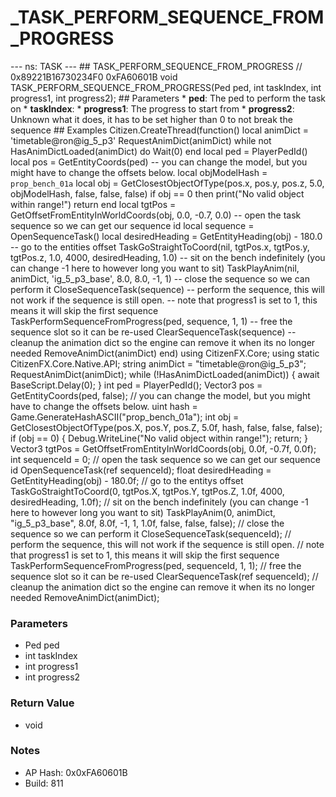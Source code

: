 # _TASK_PERFORM_SEQUENCE_FROM_PROGRESS

--- ns: TASK --- ## TASK_PERFORM_SEQUENCE_FROM_PROGRESS  // 0x89221B16730234F0 0xFA60601B void TASK_PERFORM_SEQUENCE_FROM_PROGRESS(Ped ped, int taskIndex, int progress1, int progress2);   ## Parameters * **ped**: The ped to perform the task on * **taskIndex**: * **progress1**: The progress to start from * **progress2**: Unknown what it does, it has to be set higher than 0 to not break the sequence  ## Examples Citizen.CreateThread(function() local animDict = 'timetable@ron@ig_5_p3'  RequestAnimDict(animDict) while not HasAnimDictLoaded(animDict) do Wait(0) end  local ped = PlayerPedId() local pos = GetEntityCoords(ped)  -- you can change the model, but you might have to change the offsets below. local objModelHash = `prop_bench_01a`  local obj = GetClosestObjectOfType(pos.x, pos.y, pos.z, 5.0, objModelHash, false, false, false) if obj == 0 then print("No valid object within range!") return end  local tgtPos = GetOffsetFromEntityInWorldCoords(obj, 0.0, -0.7, 0.0)  -- open the task sequence so we can get our sequence id local sequence = OpenSequenceTask()  local desiredHeading = GetEntityHeading(obj) - 180.0  -- go to the entities offset TaskGoStraightToCoord(nil, tgtPos.x, tgtPos.y, tgtPos.z, 1.0, 4000, desiredHeading, 1.0)  -- sit on the bench indefinitely (you can change -1 here to however long you want to sit) TaskPlayAnim(nil, animDict, 'ig_5_p3_base', 8.0, 8.0, -1, 1)  -- close the sequence so we can perform it CloseSequenceTask(sequence)  -- perform the sequence, this will not work if the sequence is still open. -- note that progress1 is set to 1, this means it will skip the first sequence TaskPerformSequenceFromProgress(ped, sequence, 1, 1)  -- free the sequence slot so it can be re-used ClearSequenceTask(sequence)  -- cleanup the animation dict so the engine can remove it when its no longer needed RemoveAnimDict(animDict) end) using CitizenFX.Core; using static CitizenFX.Core.Native.API;  string animDict = "timetable@ron@ig_5_p3"; RequestAnimDict(animDict); while (!HasAnimDictLoaded(animDict)) { await BaseScript.Delay(0); }  int ped = PlayerPedId(); Vector3 pos = GetEntityCoords(ped, false);  // you can change the model, but you might have to change the offsets below. uint hash = Game.GenerateHashASCII("prop_bench_01a");  int obj = GetClosestObjectOfType(pos.X, pos.Y, pos.Z, 5.0f, hash, false, false, false); if (obj == 0) { Debug.WriteLine("No valid object within range!"); return; }  Vector3 tgtPos = GetOffsetFromEntityInWorldCoords(obj, 0.0f, -0.7f, 0.0f);  int sequenceId = 0; // open the task sequence so we can get our sequence id OpenSequenceTask(ref sequenceId);  float desiredHeading = GetEntityHeading(obj) - 180.0f;  // go to the entitys offset TaskGoStraightToCoord(0, tgtPos.X, tgtPos.Y, tgtPos.Z, 1.0f, 4000, desiredHeading, 1.0f);  // sit on the bench indefinitely (you can change -1 here to however long you want to sit) TaskPlayAnim(0, animDict, "ig_5_p3_base", 8.0f, 8.0f, -1, 1, 1.0f, false, false, false);  // close the sequence so we can perform it CloseSequenceTask(sequenceId);  // perform the sequence, this will not work if the sequence is still open. // note that progress1 is set to 1, this means it will skip the first sequence TaskPerformSequenceFromProgress(ped, sequenceId, 1, 1);  // free the sequence slot so it can be re-used ClearSequenceTask(ref sequenceId);  // cleanup the animation dict so the engine can remove it when its no longer needed RemoveAnimDict(animDict);

### Parameters
* Ped ped
* int taskIndex
* int progress1
* int progress2

### Return Value
* void

### Notes
* AP Hash: 0x0xFA60601B
* Build: 811

